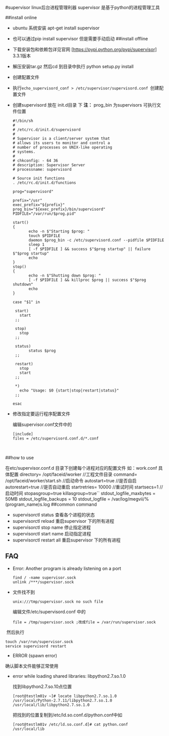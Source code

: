#supervisor linux后台进程管理利器
supervisor 是基于python的进程管理工具

##install online
- ubuntu 系统安装 apt-get install supervisor
- 也可以通过pip install supervisor 但是需要手动启动
##install offline
- 下载安装包和依赖包详见官网 [https://pypi.python.org/pypi/supervisor] 3.3.1版本

- 解压安装tar.gz  然后cd 到目录中执行 python setup.py install

- 创建配置文件

-  执行`echo_supervisord_conf > /etc/supervisor/supervisord.conf `创建配置文件

-  创建supervisord 放在 init.d目录 下  **注：** prog_bin 为supervisors 可执行文件位置

   ```ssh
   #!/bin/sh
   #
   # /etc/rc.d/init.d/supervisord
   #
   # Supervisor is a client/server system that
   # allows its users to monitor and control a
   # number of processes on UNIX-like operating
   # systems.
   #
   # chkconfig: - 64 36
   # description: Supervisor Server
   # processname: supervisord

   # Source init functions
   . /etc/rc.d/init.d/functions

   prog="supervisord"

   prefix="/usr"
   exec_prefix="${prefix}"
   prog_bin="${exec_prefix}/bin/supervisord"
   PIDFILE="/var/run/$prog.pid"

   start()
   {
          echo -n $"Starting $prog: "
          touch $PIDFILE
          daemon $prog_bin -c /etc/supervisord.conf --pidfile $PIDFILE
          sleep 1
          [ -f $PIDFILE ] && success $"$prog startup" || failure $"$prog startup"
          echo
   }
   stop()
   {
          echo -n $"Shutting down $prog: "
          [ -f $PIDFILE ] && killproc $prog || success $"$prog shutdown"
          echo
   }

   case "$1" in

    start)
      start
    ;;

    stop)
      stop
    ;;

    status)
          status $prog
    ;;

    restart)
      stop
      start
    ;;

    *)
      echo "Usage: $0 {start|stop|restart|status}"
    ;;

   esac
   ```

-  修改指定要运行程序配置文件

   编辑supervisor.conf文件中的

   ```
   [include]
   files = /etc/supervisord.conf.d/*.conf
   ```

 ​

##how to use

在etc/supervisor.conf.d 目录下创建每个进程对应的配置文件 如：work.conf
具体配置
	directory= /opt/faceid/worker            //工程文件目录
	command= /opt/faceid/worker/start.sh  //启动命令
	autostart=true                                           //是否自启
	autorestart=true                                        //是否自动重启
	startretries= 10000                                  //重试时间
	startsecs=1                                                //启动时间
	stopasgroup=true
	killasgroup=true``
	stdout_logfile_maxbytes = 50MB
	stdout_logfile_backups = 10
	stdout_logfile = /var/log/megvii/%(program_name)s.log
##common command
- supervisorctl status 查看各个进程的状态
- supervisorctl reload 重启supervisor 下的所有进程
- supervisorctl stop name 停止指定进程
- supervisorctl start name 启动指定进程
- supervisorctl restart all  重启supervisor 下的所有进程



## FAQ

- Error: Another program is already listening on a port

  ```ssh
  find / -name supervisor.sock
  unlink /***/supervisor.sock
  ```

- 文件找不到

   `unix:///tmp/supervisor.sock no such file`

  编辑文件/etc/supervisord.conf  中的

  ```
  file = /tmp/supervisor.sock ;改成file = /var/run/supervisor.sock
  ```

​	然后执行

```ssh
touch /var/run/supervisor.sock
service supervisord restart
```

-  ERROR (spawn error)

  确认脚本文件能够正常使用

- error while loading shared libraries: libpython2.7.so.1.0

  找到libpython2.7.so.10点位置

  ```ssh
  [root@testlm01v ~]# locate libpython2.7.so.1.0
  /usr/local/Python-2.7.11/libpython2.7.so.1.0
  /usr/local/lib/libpython2.7.so.1.0
  ```

  把找到的位置复制到/etc/ld.so.conf.d/python.conf中如

  ```
  [root@testlm01v /etc/ld.so.conf.d]# cat python.conf 
  /usr/local/lib
  ```
